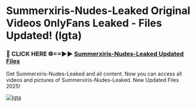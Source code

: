 # Summerxiris-Nudes-Leaked Original Videos 0nlyFans Leaked - Files Updated! (lgta)

<h3>🔴 CLICK HERE 🌐==►► <a href="https://tinyurl.com/5h6xmrr3" rel="nofollow">Summerxiris-Nudes-Leaked Updated Files</a></h3>

Get Summerxiris-Nudes-Leaked and all content. Now you can access all videos and pictures of Summerxiris-Nudes-Leaked. New Updated Files 2025!

[![lgta](https://i.imgur.com/KVD873Z.gif)](https://tinyurl.com/5h6xmrr3)
